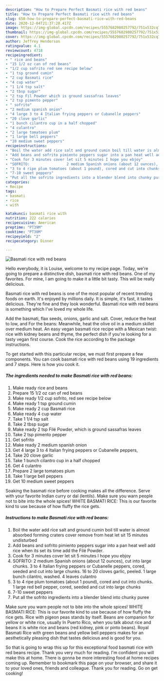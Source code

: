 ```yaml
---
description: "How to Prepare Perfect Basmati rice with red beans"
title: "How to Prepare Perfect Basmati rice with red beans"
slug: 650-how-to-prepare-perfect-basmati-rice-with-red-beans
date: 2020-12-04T21:37:28.417Z
image: https://img-global.cpcdn.com/recipes/5557682980257792/751x532cq70/basmati-rice-with-red-beans-recipe-main-photo.jpg
thumbnail: https://img-global.cpcdn.com/recipes/5557682980257792/751x532cq70/basmati-rice-with-red-beans-recipe-main-photo.jpg
cover: https://img-global.cpcdn.com/recipes/5557682980257792/751x532cq70/basmati-rice-with-red-beans-recipe-main-photo.jpg
author: Jeffrey Henderson
ratingvalue: 4.1
reviewcount: 4718
recipeingredient:
- " rice and beans"
- "15 1/2 oz can of red beans"
- "1/2 cup sofrito red see recipe below"
- "1 tsp ground cumin"
- "2 cup Basmati rice"
- "4 cup water"
- "1 1/4 tsp salt"
- "2 tbsp sugar"
- "2 tsp Fil Powder which is ground sassafras leaves"
- "2 tsp pimento pepper"
- " sofrito"
- "2 medium spanish onion"
- "4 large 3 to 4 Italian frying peppers or Cubanelle peppers"
- "20 clove garlic"
- "1 bunch cilantro cup in a half chopped"
- "4 culantro"
- "2 large tomatoes plum"
- "1 large bell peppers"
- "10 medium sweet peppers"
recipeinstructions:
- "Boil the water add rice salt and ground cumin boil till water is almost absorbed  forming craters cover remove from heat let sit 15 minutes undisturbed"
- "Add beans and sofrito pimiento peppers sugar into a pan heat well add rice when its set its time add the Filé Powder."
- "Cook for 3 minutes cover let sit 5 minutes I hope you ebjoy"
- "SOFRITO:                 2 medium Spanish onions (about 12 ounces), cut into large chunks.                               3 to 4 Italian frying peppers or Cubanelle peppers, cored, seeded and cut into large chunks.                   16 to 20 cloves garlic, peeled.                           1 large bunch cilantro, washed.                      4 leaves culantro"
- "3 to 4 ripe plum tomatoes (about 1 pound), cored and cut into chunks.       1 large red bell pepper, cored, seeded and cut into large chunks"
- "7-10 sweet peppers"
- "Put all the sofrito ingredients into a blender blend into chunky puree"
categories:
- Recipe
tags:
- basmati
- rice
- with

katakunci: basmati rice with 
nutrition: 222 calories
recipecuisine: American
preptime: "PT39M"
cooktime: "PT30M"
recipeyield: "2"
recipecategory: Dinner

---
```



![Basmati rice with red beans](https://img-global.cpcdn.com/recipes/5557682980257792/751x532cq70/basmati-rice-with-red-beans-recipe-main-photo.jpg)

Hello everybody, it is Louise, welcome to my recipe page. Today, we're going to prepare a distinctive dish, basmati rice with red beans. One of my favorites. For mine, I am going to make it a little bit tasty. This will be really delicious.

Basmati rice with red beans is one of the most popular of recent trending foods on earth. It's enjoyed by millions daily. It is simple, it's fast, it tastes delicious. They're fine and they look wonderful. Basmati rice with red beans is something which I've loved my whole life.

Add the basmati, flax seeds, onions, garlic and salt. Cover, reduce the heat to low, and For the beans: Meanwhile, heat the olive oil in a medium skillet over medium heat. An easy vegan basmati rice recipe with a Mexican twist: rice with kidney beans and thyme, the perfect dish if you&#39;re looking for a tasty vegan first course. Cook the rice according to the package instructions.


To get started with this particular recipe, we must first prepare a few components. You can cook basmati rice with red beans using 19 ingredients and 7 steps. Here is how you cook it.

<!--inarticleads1-->

##### The ingredients needed to make Basmati rice with red beans:

1. Make ready  rice and beans
1. Prepare 15 1/2 oz can of red beans
1. Make ready 1/2 cup sofrito, red see recipe below
1. Make ready 1 tsp ground cumin
1. Make ready 2 cup Basmati rice
1. Make ready 4 cup water
1. Take 1 1/4 tsp salt
1. Take 2 tbsp sugar
1. Make ready 2 tsp Filé Powder, which is ground sassafras leaves
1. Take 2 tsp pimento pepper
1. Get  sofrito
1. Make ready 2 medium spanish onion
1. Get 4 large 3 to 4 Italian frying peppers or Cubanelle peppers,
1. Take 20 clove garlic
1. Take 1 bunch cilantro cup in a half chopped
1. Get 4 culantro
1. Prepare 2 large tomatoes plum
1. Take 1 large bell peppers
1. Get 10 medium sweet peppers


Soaking the basmati rice before cooking makes all the difference. Serve with your favorite Indian curry or dal (lentils). Make sure you warn people not to bite into the whole spices! WHITE BASMATI RICE: This is our favorite kind to use because of how fluffy the rice gets. 

<!--inarticleads2-->

##### Instructions to make Basmati rice with red beans:

1. Boil the water add rice salt and ground cumin boil till water is almost absorbed  forming craters cover remove from heat let sit 15 minutes undisturbed
1. Add beans and sofrito pimiento peppers sugar into a pan heat well add rice when its set its time add the Filé Powder.
1. Cook for 3 minutes cover let sit 5 minutes I hope you ebjoy
1. SOFRITO:                 2 medium Spanish onions (about 12 ounces), cut into large chunks.                               3 to 4 Italian frying peppers or Cubanelle peppers, cored, seeded and cut into large chunks.                   16 to 20 cloves garlic, peeled.                           1 large bunch cilantro, washed.                      4 leaves culantro
1. 3 to 4 ripe plum tomatoes (about 1 pound), cored and cut into chunks.       1 large red bell pepper, cored, seeded and cut into large chunks
1. 7-10 sweet peppers
1. Put all the sofrito ingredients into a blender blend into chunky puree


Make sure you warn people not to bite into the whole spices! WHITE BASMATI RICE: This is our favorite kind to use because of how fluffy the rice gets. Rice with pigeon peas stands by itself. Beans are companion for yellow or white rice, usually In Puerto Rico, when you talk about rice and beans it is white rice and beans (red kidney, pink or pinto beans). Royal Basmati Rice with green beans and yellow bell peppers makes for an aesthetically pleasing dish that tastes delicious and is good for you. 

So that is going to wrap this up for this exceptional food basmati rice with red beans recipe. Thank you very much for reading. I'm confident you will make this at home. There is gonna be more interesting food at home recipes coming up. Remember to bookmark this page on your browser, and share it to your loved ones, friends and colleague. Thank you for reading. Go on get cooking!
